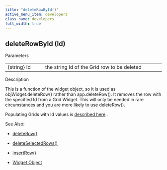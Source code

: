 ```yaml
---
title: "deleteRowById()"
active_menu_item: developers
class_name: developers
full_width: true
---
```



## deleteRowById (Id)

Parameters

<table>
<tr>
<td width="116">
{string} Id

</td>
<td width="14">
</td>
<td width="750">
the string Id of the Grid row to be deleted

</td>
</tr>
</table>

Description

This is a function of the widget object, so it is used as objWidget.deleteRow() rather than app.deleteRow(). It removes the row with the specified Id from a Grid Widget. This will only be needed in rare circumstances and you are more likely to use deleteRow().

Populating Grids with Id values is [described here](../../../client-scripting-overview/scripting-with-javascript/widget-reading-writing/widget-content-reading-and-writing/widgetcontentgrids--repeater-containers) .

See Also:

 - [deleteRow()](deleterow)

 - [deleteSelectedRows()](deleteselectedrows)

 - [insertRow()](insertrow)

 - [Widget Object](../../objects-titbits/widget-object)

